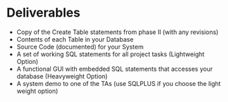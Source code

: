 # Deliverables #

  * Copy of the Create Table statements from phase II (with any revisions)
  * Contents of each Table in your Database
  * Source Code (documented) for your System
  * A set of working SQL statements for all project tasks (Lightweight Option)
  * A functional GUI with embedded SQL statements that accesses your database (Heavyweight Option)
  * A system demo to one of the TAs (use SQLPLUS if you choose the light weight option)